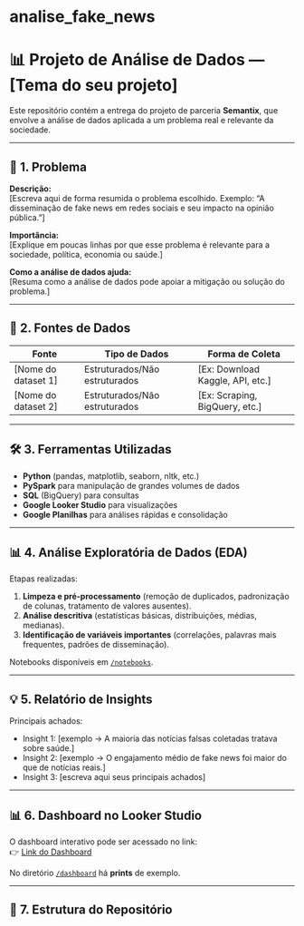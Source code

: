 # analise_fake_news

# 📊 Projeto de Análise de Dados — [Tema do seu projeto]

Este repositório contém a entrega do projeto de parceria **Semantix**, que envolve a análise de dados aplicada a um problema real e relevante da sociedade.

---

## 🔎 1. Problema

**Descrição:**  
[Escreva aqui de forma resumida o problema escolhido. Exemplo: “A disseminação de fake news em redes sociais e seu impacto na opinião pública.”]

**Importância:**  
[Explique em poucas linhas por que esse problema é relevante para a sociedade, política, economia ou saúde.]

**Como a análise de dados ajuda:**  
[Resuma como a análise de dados pode apoiar a mitigação ou solução do problema.]

---

## 📂 2. Fontes de Dados

| Fonte | Tipo de Dados | Forma de Coleta |
|-------|---------------|-----------------|
| [Nome do dataset 1] | Estruturados/Não estruturados | [Ex: Download Kaggle, API, etc.] |
| [Nome do dataset 2] | Estruturados/Não estruturados | [Ex: Scraping, BigQuery, etc.] |

---

## 🛠️ 3. Ferramentas Utilizadas

- **Python** (pandas, matplotlib, seaborn, nltk, etc.)
- **PySpark** para manipulação de grandes volumes de dados
- **SQL** (BigQuery) para consultas
- **Google Looker Studio** para visualizações
- **Google Planilhas** para análises rápidas e consolidação

---

## 📊 4. Análise Exploratória de Dados (EDA)

Etapas realizadas:
1. **Limpeza e pré-processamento** (remoção de duplicados, padronização de colunas, tratamento de valores ausentes).
2. **Análise descritiva** (estatísticas básicas, distribuições, médias, medianas).
3. **Identificação de variáveis importantes** (correlações, palavras mais frequentes, padrões de disseminação).

Notebooks disponíveis em [`/notebooks`](./notebooks).

---

## 💡 5. Relatório de Insights

Principais achados:
- Insight 1: [exemplo → A maioria das notícias falsas coletadas tratava sobre saúde.]  
- Insight 2: [exemplo → O engajamento médio de fake news foi maior do que de notícias reais.]  
- Insight 3: [escreva aqui seus principais achados]

---

## 📊 6. Dashboard no Looker Studio

O dashboard interativo pode ser acessado no link:  
👉 [Link do Dashboard](URL_DO_LOOKER)

No diretório [`/dashboard`](./dashboard) há **prints** de exemplo.

---

## 📑 7. Estrutura do Repositório

